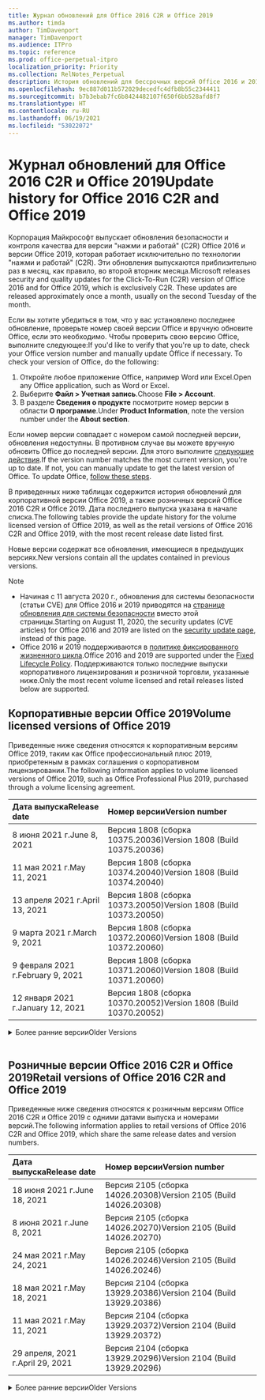 ```yaml
---
title: Журнал обновлений для Office 2016 C2R и Office 2019
ms.author: timda
author: TimDavenport
manager: TimDavenport
ms.audience: ITPro
ms.topic: reference
ms.prod: office-perpetual-itpro
localization_priority: Priority
ms.collection: RelNotes_Perpetual
description: История обновлений для бессрочных версий Office 2016 и 2019 с технологией "нажми и работай" (C2R) для ИТ-специалистов
ms.openlocfilehash: 9ec887d011b572029decedfc4dfb8b55c2344411
ms.sourcegitcommit: b7b3ebab7fc6b8424482107f650f6bb528afd8f7
ms.translationtype: HT
ms.contentlocale: ru-RU
ms.lasthandoff: 06/19/2021
ms.locfileid: "53022072"
---
```

# <a name="update-history-for-office-2016-c2r-and-office-2019"></a><span data-ttu-id="59b87-103">Журнал обновлений для Office 2016 C2R и Office 2019</span><span class="sxs-lookup"><span data-stu-id="59b87-103">Update history for Office 2016 C2R and Office 2019</span></span>

<span data-ttu-id="59b87-p101">Корпорация Майкрософт выпускает обновления безопасности и контроля качества для версии "нажми и работай" (C2R) Office 2016 и версии Office 2019, которая работает исключительно по технологии "нажми и работай" (C2R). Эти обновления выпускаются приблизительно раз в месяц, как правило, во второй вторник месяца.</span><span class="sxs-lookup"><span data-stu-id="59b87-p101">Microsoft releases security and quality updates for the Click-To-Run (C2R) version of Office 2016 and for Office 2019, which is exclusively C2R. These updates are released approximately once a month, usually on the second Tuesday of the month.</span></span>

<span data-ttu-id="59b87-p102">Если вы хотите убедиться в том, что у вас установлено последнее обновление, проверьте номер своей версии Office и вручную обновите Office, если это необходимо. Чтобы проверить свою версию Office, выполните следующее:</span><span class="sxs-lookup"><span data-stu-id="59b87-p102">If you'd like to verify that you're up to date, check your Office version number and manually update Office if necessary. To check your version of Office, do the following:</span></span>

  1.    <span data-ttu-id="59b87-108">Откройте любое приложение Office, например Word или Excel.</span><span class="sxs-lookup"><span data-stu-id="59b87-108">Open any Office application, such as Word or Excel.</span></span>
  2.    <span data-ttu-id="59b87-109">Выберите **Файл > Учетная запись**.</span><span class="sxs-lookup"><span data-stu-id="59b87-109">Choose **File > Account**.</span></span>
  3.    <span data-ttu-id="59b87-110">В разделе **Сведения о продукте** посмотрите номер версии в области **О программе**.</span><span class="sxs-lookup"><span data-stu-id="59b87-110">Under **Product Information**, note the version number under the **About section**.</span></span>

<span data-ttu-id="59b87-p103">Если номер версии совпадает с номером самой последней версии, обновления недоступны. В противном случае вы можете вручную обновить Office до последней версии. Для этого выполните [следующие действия](https://support.office.com/article/2ab296f3-7f03-43a2-8e50-46de917611c5).</span><span class="sxs-lookup"><span data-stu-id="59b87-p103">If the version number matches the most current version, you're up to date. If not, you can manually update to get the latest version of Office. To update Office, [follow these steps](https://support.office.com/article/2ab296f3-7f03-43a2-8e50-46de917611c5).</span></span>


<span data-ttu-id="59b87-114">В приведенных ниже таблицах содержится история обновлений для корпоративной версии Office 2019, а также розничных версий Office 2016 C2R и Office 2019. Дата последнего выпуска указана в начале списка.</span><span class="sxs-lookup"><span data-stu-id="59b87-114">The following tables provide the update history for the volume licensed version of Office 2019, as well as the retail versions of Office 2016 C2R and Office 2019, with the most recent release date listed first.</span></span>

<span data-ttu-id="59b87-115">Новые версии содержат все обновления, имеющиеся в предыдущих версиях.</span><span class="sxs-lookup"><span data-stu-id="59b87-115">New versions contain all the updates contained in previous versions.</span></span>


 > [!NOTE]
> - <span data-ttu-id="59b87-116">Начиная с 11 августа 2020 г., обновления для системы безопасности (статьи CVE) для Office 2016 и 2019 приводятся на [странице обновления для системы безопасности](./microsoft365-apps-security-updates.md) вместо этой страницы.</span><span class="sxs-lookup"><span data-stu-id="59b87-116">Starting on August 11, 2020, the security updates (CVE articles) for Office 2016 and 2019 are listed on the [security update page](./microsoft365-apps-security-updates.md), instead of this page.</span></span> 
> - <span data-ttu-id="59b87-117">Office 2016 и 2019 поддерживаются в [политике фиксированного жизненного цикла](/lifecycle/policies/fixed).</span><span class="sxs-lookup"><span data-stu-id="59b87-117">Office 2016 and 2019 are supported under the [Fixed Lifecycle Policy](/lifecycle/policies/fixed).</span></span> <span data-ttu-id="59b87-118">Поддерживаются только последние выпуски корпоративного лицензирования и розничной торговли, указанные ниже.</span><span class="sxs-lookup"><span data-stu-id="59b87-118">Only the most recent volume licensed and retail releases listed below are supported.</span></span>


## <a name="volume-licensed-versions-of-office-2019"></a><span data-ttu-id="59b87-119">Корпоративные версии Office 2019</span><span class="sxs-lookup"><span data-stu-id="59b87-119">Volume licensed versions of Office 2019</span></span>
<span data-ttu-id="59b87-120">Приведенные ниже сведения относятся к корпоративным версиям Office 2019, таким как Office профессиональный плюс 2019, приобретенным в рамках соглашения о корпоративном лицензировании.</span><span class="sxs-lookup"><span data-stu-id="59b87-120">The following information applies to volume licensed versions of Office 2019, such as Office Professional Plus 2019, purchased through a volume licensing agreement.</span></span>

[//]: # (НЕ УДАЛЯТЬ ТАБЛИЦУ КОРПОРАТИВНЫХ ВЕРСИЙ НАЧАЛО)


|<span data-ttu-id="59b87-122">**Дата выпуска**</span><span class="sxs-lookup"><span data-stu-id="59b87-122">**Release date**</span></span>|<span data-ttu-id="59b87-123">**Номер версии**</span><span class="sxs-lookup"><span data-stu-id="59b87-123">**Version number**</span></span>|
|:-----|:-----|
|<span data-ttu-id="59b87-124">8 июня 2021 г.</span><span class="sxs-lookup"><span data-stu-id="59b87-124">June 8, 2021</span></span>|<span data-ttu-id="59b87-125">Версия 1808 (сборка 10375.20036)</span><span class="sxs-lookup"><span data-stu-id="59b87-125">Version 1808 (Build 10375.20036)</span></span>|
|<span data-ttu-id="59b87-126">11 мая 2021 г.</span><span class="sxs-lookup"><span data-stu-id="59b87-126">May 11, 2021</span></span>|<span data-ttu-id="59b87-127">Версия 1808 (сборка 10374.20040)</span><span class="sxs-lookup"><span data-stu-id="59b87-127">Version 1808 (Build 10374.20040)</span></span>|
|<span data-ttu-id="59b87-128">13 апреля 2021 г.</span><span class="sxs-lookup"><span data-stu-id="59b87-128">April 13, 2021</span></span>|<span data-ttu-id="59b87-129">Версия 1808 (сборка 10373.20050)</span><span class="sxs-lookup"><span data-stu-id="59b87-129">Version 1808 (Build 10373.20050)</span></span>|
|<span data-ttu-id="59b87-130">9 марта 2021 г.</span><span class="sxs-lookup"><span data-stu-id="59b87-130">March 9, 2021</span></span>|<span data-ttu-id="59b87-131">Версия 1808 (сборка 10372.20060)</span><span class="sxs-lookup"><span data-stu-id="59b87-131">Version 1808 (Build 10372.20060)</span></span>|
|<span data-ttu-id="59b87-132">9 февраля 2021 г.</span><span class="sxs-lookup"><span data-stu-id="59b87-132">February 9, 2021</span></span>|<span data-ttu-id="59b87-133">Версия 1808 (сборка 10371.20060)</span><span class="sxs-lookup"><span data-stu-id="59b87-133">Version 1808 (Build 10371.20060)</span></span>|
|<span data-ttu-id="59b87-134">12 января 2021 г.</span><span class="sxs-lookup"><span data-stu-id="59b87-134">January 12, 2021</span></span>|<span data-ttu-id="59b87-135">Версия 1808 (сборка 10370.20052)</span><span class="sxs-lookup"><span data-stu-id="59b87-135">Version 1808 (Build 10370.20052)</span></span>|


[//]: # (НЕ УДАЛЯТЬ ТАБЛИЦУ КОРПОРАТИВНЫХ ВЕРСИЙ КОНЕЦ)

<details>
<summary><span data-ttu-id="59b87-137">Более ранние версии</span><span class="sxs-lookup"><span data-stu-id="59b87-137">Older Versions</span></span></summary>
 

[//]: # (НЕ УДАЛЯТЬ СТАРУЮ ТАБЛИЦУ КОРПОРАТИВНЫХ ВЕРСИЙ НАЧАЛО)


|<span data-ttu-id="59b87-139">**Дата выпуска**</span><span class="sxs-lookup"><span data-stu-id="59b87-139">**Release date**</span></span>|<span data-ttu-id="59b87-140">**Номер версии**</span><span class="sxs-lookup"><span data-stu-id="59b87-140">**Version number**</span></span>|
|:-----|:-----|
|<span data-ttu-id="59b87-141">8 декабря 2020 г.</span><span class="sxs-lookup"><span data-stu-id="59b87-141">December 8, 2020</span></span>|<span data-ttu-id="59b87-142">Версия 1808 (сборка 10369.20032)</span><span class="sxs-lookup"><span data-stu-id="59b87-142">Version 1808 (Build 10369.20032)</span></span>|
|<span data-ttu-id="59b87-143">10 ноября 2020 г.</span><span class="sxs-lookup"><span data-stu-id="59b87-143">November 10, 2020</span></span>|<span data-ttu-id="59b87-144">Версия 1808 (сборка 10368.20035)</span><span class="sxs-lookup"><span data-stu-id="59b87-144">Version 1808 (Build 10368.20035)</span></span>|
|<span data-ttu-id="59b87-145">13 октября 2020 г.</span><span class="sxs-lookup"><span data-stu-id="59b87-145">October 13, 2020</span></span>|<span data-ttu-id="59b87-146">Версия 1808 (сборка 10367.20048)</span><span class="sxs-lookup"><span data-stu-id="59b87-146">Version 1808 (Build 10367.20048)</span></span>|
|<span data-ttu-id="59b87-147">8 сентября 2020 г.</span><span class="sxs-lookup"><span data-stu-id="59b87-147">September 8, 2020</span></span>|<span data-ttu-id="59b87-148">Версия 1808 (сборка 10366.20016)</span><span class="sxs-lookup"><span data-stu-id="59b87-148">Version 1808 (Build 10366.20016)</span></span>|
|<span data-ttu-id="59b87-149">11 августа 2020 г.</span><span class="sxs-lookup"><span data-stu-id="59b87-149">August 11, 2020</span></span>|<span data-ttu-id="59b87-150">Версия 1808 (сборка 10364.20059)</span><span class="sxs-lookup"><span data-stu-id="59b87-150">Version 1808 (Build 10364.20059)</span></span>|
|<span data-ttu-id="59b87-151">14 июля 2020 г.</span><span class="sxs-lookup"><span data-stu-id="59b87-151">July 14, 2020</span></span>   |<span data-ttu-id="59b87-152">Версия 1808 (сборка 10363.20015)</span><span class="sxs-lookup"><span data-stu-id="59b87-152">Version 1808 (Build 10363.20015)</span></span>  |
|<span data-ttu-id="59b87-153">9 июня 2020 г.</span><span class="sxs-lookup"><span data-stu-id="59b87-153">June 9, 2020</span></span>   |<span data-ttu-id="59b87-154">Версия 1808 (сборка 10361.20002)</span><span class="sxs-lookup"><span data-stu-id="59b87-154">Version 1808 (Build 10361.20002)</span></span>  |
|<span data-ttu-id="59b87-155">12 мая 2020 г.</span><span class="sxs-lookup"><span data-stu-id="59b87-155">May 12, 2020</span></span>   |<span data-ttu-id="59b87-156">Версия 1808 (сборка 10359.20023)</span><span class="sxs-lookup"><span data-stu-id="59b87-156">Version 1808 (Build 10359.20023)</span></span>  |
|<span data-ttu-id="59b87-157">14 апреля 2020 г.</span><span class="sxs-lookup"><span data-stu-id="59b87-157">April 14, 2020</span></span>   |<span data-ttu-id="59b87-158">Версия 1808 (сборка 10358.20061)</span><span class="sxs-lookup"><span data-stu-id="59b87-158">Version 1808 (Build 10358.20061)</span></span>  |
|<span data-ttu-id="59b87-159">10 марта 2020 г.</span><span class="sxs-lookup"><span data-stu-id="59b87-159">March 10, 2020</span></span>   |<span data-ttu-id="59b87-160">Версия 1808 (сборка 10357.20081)</span><span class="sxs-lookup"><span data-stu-id="59b87-160">Version 1808 (Build 10357.20081)</span></span>  |
|<span data-ttu-id="59b87-161">11 февраля 2020 г.</span><span class="sxs-lookup"><span data-stu-id="59b87-161">February 11, 2020</span></span>   |<span data-ttu-id="59b87-162">Версия 1808 (сборка 10356.20006)</span><span class="sxs-lookup"><span data-stu-id="59b87-162">Version 1808 (Build 10356.20006)</span></span>  |


[//]: # (НЕ УДАЛЯТЬ СТАРУЮ ТАБЛИЦУ КОРПОРАТИВНЫХ ВЕРСИЙ КОНЕЦ)

</details>


<br/>

## <a name="retail-versions-of-office-2016-c2r-and-office-2019"></a><span data-ttu-id="59b87-164">Розничные версии Office 2016 C2R и Office 2019</span><span class="sxs-lookup"><span data-stu-id="59b87-164">Retail versions of Office 2016 C2R and Office 2019</span></span>
<span data-ttu-id="59b87-165">Приведенные ниже сведения относятся к розничным версиям Office 2016 C2R и Office 2019 c одними датами выпуска и номерами версий.</span><span class="sxs-lookup"><span data-stu-id="59b87-165">The following information applies to retail versions of Office 2016 C2R and Office 2019, which share the same release dates and version numbers.</span></span>

[//]: # (НЕ УДАЛЯТЬ ТАБЛИЦУ РОЗНИЧНЫХ ВЕРСИЙ НАЧАЛО)


|<span data-ttu-id="59b87-167">**Дата выпуска**</span><span class="sxs-lookup"><span data-stu-id="59b87-167">**Release date**</span></span>|<span data-ttu-id="59b87-168">**Номер версии**</span><span class="sxs-lookup"><span data-stu-id="59b87-168">**Version number**</span></span>|
|:-----|:-----|
|<span data-ttu-id="59b87-169">18 июня 2021 г.</span><span class="sxs-lookup"><span data-stu-id="59b87-169">June 18, 2021</span></span>|<span data-ttu-id="59b87-170">Версия 2105 (сборка 14026.20308)</span><span class="sxs-lookup"><span data-stu-id="59b87-170">Version 2105 (Build 14026.20308)</span></span>|
|<span data-ttu-id="59b87-171">8 июня 2021 г.</span><span class="sxs-lookup"><span data-stu-id="59b87-171">June 8, 2021</span></span>|<span data-ttu-id="59b87-172">Версия 2105 (сборка 14026.20270)</span><span class="sxs-lookup"><span data-stu-id="59b87-172">Version 2105 (Build 14026.20270)</span></span>|
|<span data-ttu-id="59b87-173">24 мая 2021 г.</span><span class="sxs-lookup"><span data-stu-id="59b87-173">May 24, 2021</span></span>|<span data-ttu-id="59b87-174">Версия 2105 (сборка 14026.20246)</span><span class="sxs-lookup"><span data-stu-id="59b87-174">Version 2105 (Build 14026.20246)</span></span>|
|<span data-ttu-id="59b87-175">18 мая 2021 г.</span><span class="sxs-lookup"><span data-stu-id="59b87-175">May 18, 2021</span></span>|<span data-ttu-id="59b87-176">Версия 2104 (сборка 13929.20386)</span><span class="sxs-lookup"><span data-stu-id="59b87-176">Version 2104 (Build 13929.20386)</span></span>|
|<span data-ttu-id="59b87-177">11 мая 2021 г.</span><span class="sxs-lookup"><span data-stu-id="59b87-177">May 11, 2021</span></span>|<span data-ttu-id="59b87-178">Версия 2104 (сборка 13929.20372)</span><span class="sxs-lookup"><span data-stu-id="59b87-178">Version 2104 (Build 13929.20372)</span></span>|
|<span data-ttu-id="59b87-179">29 апреля, 2021 г.</span><span class="sxs-lookup"><span data-stu-id="59b87-179">April 29, 2021</span></span>|<span data-ttu-id="59b87-180">Версия 2104 (сборка 13929.20296)</span><span class="sxs-lookup"><span data-stu-id="59b87-180">Version 2104 (Build 13929.20296)</span></span>|


[//]: # (НЕ УДАЛЯТЬ ТАБЛИЦУ РОЗНИЧНЫХ ВЕРСИЙ КОНЕЦ)

<details>
<summary><span data-ttu-id="59b87-182">Более ранние версии</span><span class="sxs-lookup"><span data-stu-id="59b87-182">Older Versions</span></span></summary>
 

[//]: # (НЕ УДАЛЯТЬ СТАРУЮ ТАБЛИЦУ РОЗНИЧНЫХ ВЕРСИЙ НАЧАЛО)


|<span data-ttu-id="59b87-184">**Дата выпуска**</span><span class="sxs-lookup"><span data-stu-id="59b87-184">**Release date**</span></span>|<span data-ttu-id="59b87-185">**Номер версии**</span><span class="sxs-lookup"><span data-stu-id="59b87-185">**Version number**</span></span>|
|:-----|:-----|
|<span data-ttu-id="59b87-186">23 апреля 2021 г.</span><span class="sxs-lookup"><span data-stu-id="59b87-186">April 23, 2021</span></span>|<span data-ttu-id="59b87-187">Версия 2103 (сборка 13901.20462)</span><span class="sxs-lookup"><span data-stu-id="59b87-187">Version 2103 (Build 13901.20462)</span></span>|
|<span data-ttu-id="59b87-188">13 апреля 2021 г.</span><span class="sxs-lookup"><span data-stu-id="59b87-188">April 13, 2021</span></span>|<span data-ttu-id="59b87-189">Версия 2103 (сборка 13901.20400)</span><span class="sxs-lookup"><span data-stu-id="59b87-189">Version 2103 (Build 13901.20400)</span></span>|
|<span data-ttu-id="59b87-190">2 апреля 2021 г.</span><span class="sxs-lookup"><span data-stu-id="59b87-190">April 2, 2021</span></span>|<span data-ttu-id="59b87-191">Версия 2103 (сборка 13901.20336)</span><span class="sxs-lookup"><span data-stu-id="59b87-191">Version 2103 (Build 13901.20336)</span></span>|
|<span data-ttu-id="59b87-192">30 марта 2021 г.</span><span class="sxs-lookup"><span data-stu-id="59b87-192">March 30, 2021</span></span>|<span data-ttu-id="59b87-193">Версия 2103 (сборка 13901.20312)</span><span class="sxs-lookup"><span data-stu-id="59b87-193">Version 2103 (Build 13901.20312)</span></span>|
|<span data-ttu-id="59b87-194">18 марта 2021 г.</span><span class="sxs-lookup"><span data-stu-id="59b87-194">March 18, 2021</span></span>|<span data-ttu-id="59b87-195">Версия 2102 (сборка 13801.20360)</span><span class="sxs-lookup"><span data-stu-id="59b87-195">Version 2102 (Build 13801.20360)</span></span>|
|<span data-ttu-id="59b87-196">9 марта 2021 г.</span><span class="sxs-lookup"><span data-stu-id="59b87-196">March 9, 2021</span></span>|<span data-ttu-id="59b87-197">Версия 2102 (сборка 13801.20294)</span><span class="sxs-lookup"><span data-stu-id="59b87-197">Version 2102 (Build 13801.20294)</span></span>|
|<span data-ttu-id="59b87-198">1 марта 2021 г.</span><span class="sxs-lookup"><span data-stu-id="59b87-198">March 1, 2021</span></span>|<span data-ttu-id="59b87-199">Версия 2102 (сборка 13801.20266)</span><span class="sxs-lookup"><span data-stu-id="59b87-199">Version 2102 (Build 13801.20266)</span></span>|
|<span data-ttu-id="59b87-200">16 февраля 2021 г.</span><span class="sxs-lookup"><span data-stu-id="59b87-200">February 16, 2021</span></span>|<span data-ttu-id="59b87-201">Версия 2101 (сборка 13628.20448)</span><span class="sxs-lookup"><span data-stu-id="59b87-201">Version 2101 (Build 13628.20448)</span></span>|
|<span data-ttu-id="59b87-202">9 февраля 2021 г.</span><span class="sxs-lookup"><span data-stu-id="59b87-202">February 9, 2021</span></span>|<span data-ttu-id="59b87-203">Версия 2101 (сборка 13628.20380)</span><span class="sxs-lookup"><span data-stu-id="59b87-203">Version 2101 (Build 13628.20380)</span></span>|
|<span data-ttu-id="59b87-204">26 января 2021 г.</span><span class="sxs-lookup"><span data-stu-id="59b87-204">January 26, 2021</span></span>|<span data-ttu-id="59b87-205">Версия 2101 (сборка 13628.20274)</span><span class="sxs-lookup"><span data-stu-id="59b87-205">Version 2101 (Build 13628.20274)</span></span>|
|<span data-ttu-id="59b87-206">21 января 2021 г.</span><span class="sxs-lookup"><span data-stu-id="59b87-206">January 21, 2021</span></span>|<span data-ttu-id="59b87-207">Версия 2012 (сборка 13530.20440)</span><span class="sxs-lookup"><span data-stu-id="59b87-207">Version 2012 (Build 13530.20440)</span></span>|
|<span data-ttu-id="59b87-208">12 января 2021 г.</span><span class="sxs-lookup"><span data-stu-id="59b87-208">January 12, 2021</span></span>|<span data-ttu-id="59b87-209">Версия 2012 (сборка 13530.20376)</span><span class="sxs-lookup"><span data-stu-id="59b87-209">Version 2012 (Build 13530.20376)</span></span>|
|<span data-ttu-id="59b87-210">5 января 2021 г.</span><span class="sxs-lookup"><span data-stu-id="59b87-210">January 5, 2021</span></span>|<span data-ttu-id="59b87-211">Версия 2012 (сборка 13530.20316)</span><span class="sxs-lookup"><span data-stu-id="59b87-211">Version 2012 (Build 13530.20316)</span></span>|
|<span data-ttu-id="59b87-212">Декабрь 21, 2020 г.</span><span class="sxs-lookup"><span data-stu-id="59b87-212">December 21, 2020</span></span>|<span data-ttu-id="59b87-213">Версия 2011 (сборка 13426.20404)</span><span class="sxs-lookup"><span data-stu-id="59b87-213">Version 2011 (Build 13426.20404)</span></span>|
|<span data-ttu-id="59b87-214">8 декабря 2020 г.</span><span class="sxs-lookup"><span data-stu-id="59b87-214">December 8, 2020</span></span>|<span data-ttu-id="59b87-215">Версия 2011 (сборка 13426.20332)</span><span class="sxs-lookup"><span data-stu-id="59b87-215">Version 2011 (Build 13426.20332)</span></span>|
|<span data-ttu-id="59b87-216">2 декабря 2020 г.</span><span class="sxs-lookup"><span data-stu-id="59b87-216">December 2, 2020</span></span>|<span data-ttu-id="59b87-217">Версия 2011 (сборка 13426.20308)</span><span class="sxs-lookup"><span data-stu-id="59b87-217">Version 2011 (Build 13426.20308)</span></span>|
|<span data-ttu-id="59b87-218">30 ноября 2020 г.</span><span class="sxs-lookup"><span data-stu-id="59b87-218">November 30, 2020</span></span>|<span data-ttu-id="59b87-219">Версия 2011 (сборка 13426.20294)</span><span class="sxs-lookup"><span data-stu-id="59b87-219">Version 2011 (Build 13426.20294)</span></span>|
|<span data-ttu-id="59b87-220">23 ноября 2020 г.</span><span class="sxs-lookup"><span data-stu-id="59b87-220">November 23, 2020</span></span>|<span data-ttu-id="59b87-221">Версия 2011 (сборка 13426.20274)</span><span class="sxs-lookup"><span data-stu-id="59b87-221">Version 2011 (Build 13426.20274)</span></span>|
|<span data-ttu-id="59b87-222">17 ноября 2020 г.</span><span class="sxs-lookup"><span data-stu-id="59b87-222">November 17, 2020</span></span>|<span data-ttu-id="59b87-223">Версия 2010 (сборка 13328.20408)</span><span class="sxs-lookup"><span data-stu-id="59b87-223">Version 2010 (Build 13328.20408)</span></span>|
|<span data-ttu-id="59b87-224">10 ноября 2020 г.</span><span class="sxs-lookup"><span data-stu-id="59b87-224">November 10, 2020</span></span>|<span data-ttu-id="59b87-225">Версия 2010 (сборка 13328.20356)</span><span class="sxs-lookup"><span data-stu-id="59b87-225">Version 2010 (Build 13328.20356)</span></span>|
|<span data-ttu-id="59b87-226">27 октября 2020 г.</span><span class="sxs-lookup"><span data-stu-id="59b87-226">October 27, 2020</span></span>|<span data-ttu-id="59b87-227">Версия 2010 (сборка 13328.20292)</span><span class="sxs-lookup"><span data-stu-id="59b87-227">Version 2010 (Build 13328.20292)</span></span>|
|<span data-ttu-id="59b87-228">21 октября 2020 г.</span><span class="sxs-lookup"><span data-stu-id="59b87-228">October 21, 2020</span></span>|<span data-ttu-id="59b87-229">Версия 2009 (сборка 13231.20418)</span><span class="sxs-lookup"><span data-stu-id="59b87-229">Version 2009 (Build 13231.20418)</span></span>|
|<span data-ttu-id="59b87-230">13 октября 2020 г.</span><span class="sxs-lookup"><span data-stu-id="59b87-230">October 13, 2020</span></span>|<span data-ttu-id="59b87-231">Версия 2009 (сборка 13231.20390)</span><span class="sxs-lookup"><span data-stu-id="59b87-231">Version 2009 (Build 13231.20390)</span></span>|
|<span data-ttu-id="59b87-232">8 октября 2020 г.</span><span class="sxs-lookup"><span data-stu-id="59b87-232">October 8, 2020</span></span>|<span data-ttu-id="59b87-233">Версия 2009 (сборка 13231.20368)</span><span class="sxs-lookup"><span data-stu-id="59b87-233">Version 2009 (Build 13231.20368)</span></span>|
|<span data-ttu-id="59b87-234">28 сентября 2020 г.</span><span class="sxs-lookup"><span data-stu-id="59b87-234">September 28, 2020</span></span>|<span data-ttu-id="59b87-235">Версия 2009 (сборка 13231.20262)</span><span class="sxs-lookup"><span data-stu-id="59b87-235">Version 2009 (Build 13231.20262)</span></span>|
|<span data-ttu-id="59b87-236">22 сентября 2020 г.</span><span class="sxs-lookup"><span data-stu-id="59b87-236">September 22, 2020</span></span>|<span data-ttu-id="59b87-237">Версия 2008 (сборка 13127.20508)</span><span class="sxs-lookup"><span data-stu-id="59b87-237">Version 2008 (Build 13127.20508)</span></span>|
|<span data-ttu-id="59b87-238">9 сентября 2020 г.</span><span class="sxs-lookup"><span data-stu-id="59b87-238">September 9, 2020</span></span>|<span data-ttu-id="59b87-239">Версия 2008 (сборка 13127.20408)</span><span class="sxs-lookup"><span data-stu-id="59b87-239">Version 2008 (Build 13127.20408)</span></span>|
|<span data-ttu-id="59b87-240">31 августа 2020 г.</span><span class="sxs-lookup"><span data-stu-id="59b87-240">August 31, 2020</span></span>|<span data-ttu-id="59b87-241">Версия 2008 (сборка 13127.20296)</span><span class="sxs-lookup"><span data-stu-id="59b87-241">Version 2008 (Build 13127.20296)</span></span>|
|<span data-ttu-id="59b87-242">25 августа 2020 г.</span><span class="sxs-lookup"><span data-stu-id="59b87-242">August 25, 2020</span></span>|<span data-ttu-id="59b87-243">Версия 2007 (сборка 13029.20460)</span><span class="sxs-lookup"><span data-stu-id="59b87-243">Version 2007 (Build 13029.20460)</span></span>|
|<span data-ttu-id="59b87-244">11 августа 2020 г.</span><span class="sxs-lookup"><span data-stu-id="59b87-244">August 11, 2020</span></span>|<span data-ttu-id="59b87-245">Версия 2007 (сборка 13029.20344)</span><span class="sxs-lookup"><span data-stu-id="59b87-245">Version 2007 (Build 13029.20344)</span></span>|
|<span data-ttu-id="59b87-246">30 июля 2020 г.</span><span class="sxs-lookup"><span data-stu-id="59b87-246">July 30, 2020</span></span>|<span data-ttu-id="59b87-247">Версия 2007 (сборка 13029.20308)</span><span class="sxs-lookup"><span data-stu-id="59b87-247">Version 2007 (Build 13029.20308)</span></span>  |
|<span data-ttu-id="59b87-248">28 июля 2020 г.</span><span class="sxs-lookup"><span data-stu-id="59b87-248">July 28, 2020</span></span>|<span data-ttu-id="59b87-249">Версия 2006 (сборка 13001.20498)</span><span class="sxs-lookup"><span data-stu-id="59b87-249">Version 2006 (Build 13001.20498)</span></span>  |
|<span data-ttu-id="59b87-250">14 июля 2020 г.</span><span class="sxs-lookup"><span data-stu-id="59b87-250">July 14, 2020</span></span>|<span data-ttu-id="59b87-251">Версия 2006 (сборка 13001.20384)</span><span class="sxs-lookup"><span data-stu-id="59b87-251">Version 2006 (Build 13001.20384)</span></span>  |
|<span data-ttu-id="59b87-252">30 июня 2020 г.</span><span class="sxs-lookup"><span data-stu-id="59b87-252">June 30, 2020</span></span>|<span data-ttu-id="59b87-253">Версия 2006 (сборка 13001.20266)</span><span class="sxs-lookup"><span data-stu-id="59b87-253">Version 2006 (Build 13001.20266)</span></span>  |
|<span data-ttu-id="59b87-254">24 июня 2020 г.</span><span class="sxs-lookup"><span data-stu-id="59b87-254">June 24, 2020</span></span>|<span data-ttu-id="59b87-255">Версия 2005 (сборка 12827.20470)</span><span class="sxs-lookup"><span data-stu-id="59b87-255">Version 2005 (Build 12827.20470)</span></span>  |
|<span data-ttu-id="59b87-256">9 июня 2020 г.</span><span class="sxs-lookup"><span data-stu-id="59b87-256">June 9, 2020</span></span>|<span data-ttu-id="59b87-257">Версия 2005 (сборка 12827.20336)</span><span class="sxs-lookup"><span data-stu-id="59b87-257">Version 2005 (Build 12827.20336)</span></span>  |
|<span data-ttu-id="59b87-258">2 июня 2020 г.</span><span class="sxs-lookup"><span data-stu-id="59b87-258">June 2, 2020</span></span>|<span data-ttu-id="59b87-259">Версия 2005 (сборка 12827.20268)</span><span class="sxs-lookup"><span data-stu-id="59b87-259">Version 2005 (Build 12827.20268)</span></span>  |
|<span data-ttu-id="59b87-260">21 мая 2020 г.</span><span class="sxs-lookup"><span data-stu-id="59b87-260">May 21, 2020</span></span>|<span data-ttu-id="59b87-261">Версия 2004 (сборка 12730.20352)</span><span class="sxs-lookup"><span data-stu-id="59b87-261">Version 2004 (Build 12730.20352)</span></span>  |
|<span data-ttu-id="59b87-262">12 мая 2020 г.</span><span class="sxs-lookup"><span data-stu-id="59b87-262">May 12, 2020</span></span>|<span data-ttu-id="59b87-263">Версия 2004 (сборка 12730.20270)</span><span class="sxs-lookup"><span data-stu-id="59b87-263">Version 2004 (Build 12730.20270)</span></span>  |
|<span data-ttu-id="59b87-264">4 мая 2020 г.</span><span class="sxs-lookup"><span data-stu-id="59b87-264">May 4, 2020</span></span>|<span data-ttu-id="59b87-265">Версия 2004 (сборка 12730.20250)</span><span class="sxs-lookup"><span data-stu-id="59b87-265">Version 2004 (Build 12730.20250)</span></span>  |
|<span data-ttu-id="59b87-266">29 апреля 2020 г.</span><span class="sxs-lookup"><span data-stu-id="59b87-266">April 29, 2020</span></span>|<span data-ttu-id="59b87-267">Версия 2004 (сборка 12730.20236)</span><span class="sxs-lookup"><span data-stu-id="59b87-267">Version 2004 (Build 12730.20236)</span></span>  |
|<span data-ttu-id="59b87-268">15 апреля 2020 г.</span><span class="sxs-lookup"><span data-stu-id="59b87-268">April 15, 2020</span></span>|<span data-ttu-id="59b87-269">Версия 2003 (сборка 12624.20466)</span><span class="sxs-lookup"><span data-stu-id="59b87-269">Version 2003 (Build 12624.20466)</span></span>  |
|<span data-ttu-id="59b87-270">14 апреля 2020 г.</span><span class="sxs-lookup"><span data-stu-id="59b87-270">April 14, 2020</span></span>|<span data-ttu-id="59b87-271">Версия 2003 (сборка 12624.20442)</span><span class="sxs-lookup"><span data-stu-id="59b87-271">Version 2003 (Build 12624.20442)</span></span>  |
|<span data-ttu-id="59b87-272">31 марта 2020 г.</span><span class="sxs-lookup"><span data-stu-id="59b87-272">March 31, 2020</span></span>|<span data-ttu-id="59b87-273">Версия 2003 (сборка 12624.20382)</span><span class="sxs-lookup"><span data-stu-id="59b87-273">Version 2003 (Build 12624.20382)</span></span>  |
|<span data-ttu-id="59b87-274">25 марта 2020 г.</span><span class="sxs-lookup"><span data-stu-id="59b87-274">March 25, 2020</span></span>|<span data-ttu-id="59b87-275">Версия 2003 (сборка 12624.20320)</span><span class="sxs-lookup"><span data-stu-id="59b87-275">Version 2003 (Build 12624.20320)</span></span>  |
|<span data-ttu-id="59b87-276">10 марта 2020 г.</span><span class="sxs-lookup"><span data-stu-id="59b87-276">March 10, 2020</span></span>|<span data-ttu-id="59b87-277">Версия 2002 (сборка 12527.20278)</span><span class="sxs-lookup"><span data-stu-id="59b87-277">Version 2002 (Build 12527.20278)</span></span>  |
|<span data-ttu-id="59b87-278">1 марта 2020 г.</span><span class="sxs-lookup"><span data-stu-id="59b87-278">March 1, 2020</span></span>   |<span data-ttu-id="59b87-279">Версия 2002 (сборка 12527.20242)</span><span class="sxs-lookup"><span data-stu-id="59b87-279">Version 2002 (Build 12527.20242)</span></span>  |


[//]: # (НЕ УДАЛЯТЬ СТАРУЮ ТАБЛИЦУ РОЗНИЧНЫХ ВЕРСИЙ КОНЕЦ)


</details>
